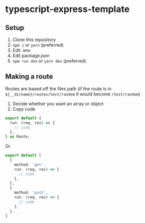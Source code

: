 # typescript-express-template
## Setup
1. Clone this repository
2. `npm i` or `yarn` (preferred)
3. Edit .env
4. Edit package.json
5. `npm run dev` or `yarn dev` (preferred)

## Making a route
Routes are based off the files path (if the route is in `${__dirname}/routes/test/random` it would become `/test/random`)
1. Decide whether you want an array or object
2. Copy code
```ts
export default {
  run: (req, res) => {
    // code
  },
} as Route;
```
Or
```ts
export default [
  {
    method: 'get',
    run: (req, res) => {
      // code
    },
  },
  {
    method: 'post',
    run: (req, res) => {
      // code
    },
  },
]
```
